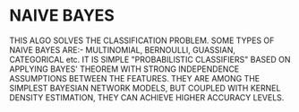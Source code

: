 # NAIVE BAYES
THIS ALGO SOLVES THE CLASSIFICATION PROBLEM. SOME TYPES OF NAIVE BAYES ARE:- MULTINOMIAL, BERNOULLI, GUASSIAN, CATEGORICAL etc. IT IS SIMPLE "PROBABILISTIC CLASSIFIERS" BASED 
ON APPLYING BAYES' THEOREM WITH STRONG INDEPENDENCE ASSUMPTIONS BETWEEN THE FEATURES. THEY ARE AMONG THE SIMPLEST BAYESIAN NETWORK MODELS, BUT COUPLED WITH KERNEL DENSITY 
ESTIMATION, THEY CAN ACHIEVE HIGHER ACCURACY LEVELS.
